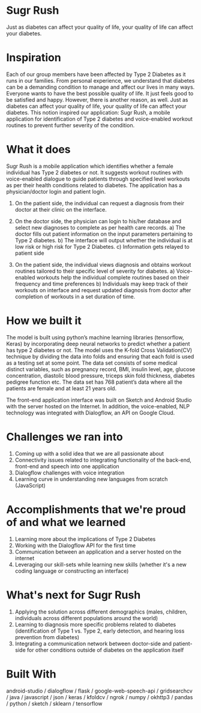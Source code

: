 # Sugr Rush
Just as diabetes can affect your quality of life, your quality of life can affect your diabetes.

# Inspiration
Each of our group members have been affected by Type 2 Diabetes as it runs in our families. 
From personal experience, we understand that diabetes can be a demanding condition to manage and affect our lives in many ways. 
Everyone wants to have the best possible quality of life. It just feels good to be satisfied and happy. 
However, there is another reason, as well. Just as diabetes can affect your quality of life, your quality of life can affect your diabetes. 
This notion inspired our application: Sugr Rush, a mobile application for identification of Type 2 diabetes and voice-enabled workout routines to prevent further severity of the condition.

# What it does
Sugr Rush is a mobile application which identifies whether a female individual has Type 2 diabetes or not. 
It suggests workout routines with voice-enabled dialogue to guide patients through specified level workouts as per their health conditions related to diabetes. 
The application has a physician/doctor login and patient login.

1. On the patient side, the individual can request a diagnosis from their doctor at their clinic on the interface.

2. On the doctor side, the physician can login to his/her database and select new diagnoses to complete as per health care records. 
a) The doctor fills out patient information on the input parameters pertaining to Type 2 diabetes. 
b) The interface will output whether the individual is at low risk or high risk for Type 2 Diabetes. 
c) Information gets relayed to patient side

3. On the patient side, the individual views diagnosis and obtains workout routines tailored to their specific level of severity for diabetes. 
a) Voice-enabled workouts help the individual complete routines based on their frequency and time preferences 
b) Individuals may keep track of their workouts on interface and request updated diagnosis from doctor after completion of workouts in a set duration of time.

# How we built it
The model is built using python’s machine learning libraries (tensorflow, Keras) by incorporating deep neural networks to predict whether a patient has type 2 diabetes or not. 
The model uses the K-fold Cross Validation(CV) technique by dividing the data into folds and ensuring that each fold is used as a testing set at some point. 
The data set consists of some medical distinct variables, such as pregnancy record, BMI, insulin level, age, glucose concentration, diastolic blood pressure, triceps skin fold thickness, diabetes pedigree function etc. 
The data set has 768 patient’s data where all the patients are female and at least 21 years old.

The front-end application interface was built on Sketch and Android Studio with the server hosted on the Internet. In addition, the voice-enabled, NLP technology was integrated with Dialogflow, an API on Google Cloud.

# Challenges we ran into
1. Coming up with a solid idea that we are all passionate about
2. Connectivity issues related to integrating functionality of the back-end, front-end and speech into one application
3. Dialogflow challenges with voice integration
4. Learning curve in understanding new languages from scratch (JavaScript)

# Accomplishments that we're proud of and what we learned
1. Learning more about the implications of Type 2 Diabetes
2. Working with the Dialogflow API for the first time
3. Communication between an application and a server hosted on the internet
4. Leveraging our skill-sets while learning new skills (whether it's a new coding language or constructing an interface)

# What's next for Sugr Rush
1. Applying the solution across different demographics (males, children, individuals across different populations around the world)
2. Learning to diagnosis more specific problems related to diabetes (identification of Type 1 vs. Type 2, early detection, and hearing loss prevention from diabetes)
3. Integrating a communication network between doctor-side and patient-side for other conditions outside of diabetes on the application itself

# Built With
android-studio /
dialogflow /
flask /
google-web-speech-api /
gridsearchcv /
java /
javascript /
json /
keras /
kfoldcv /
ngrok /
numpy /
okhttp3 /
pandas /
python /
sketch / 
sklearn /
tensorflow 
